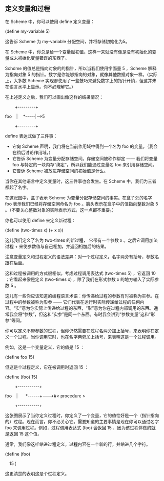 ## 定义变量和过程

在 Scheme 中，你可以使用 define 定义变量：

(define my-variable 5)

这告诉 Scheme 为 my-variable 分配空间，并将存储初始化为5。

在 Scheme 中，你总是给一个变量赋初值，这样一来就没有像是没有初始化的变量或未初始化变量错误的东西了。

Schdme 的值总是指向对象的的指针，所以当我们使用字面量 5 ，Scheme 解释为指向对象 5 的指针。数字是你能够指向的对象，就像其他数据对象一样。（实际上，大多数 Scheme 实现都使用了一些技巧来避免数字上的指针开销，但这并未在语言水平上显示。你不必理解它。）

在上述定义之后，我们可以画出像这样的结果情况：

&ensp;&ensp; &ensp;&ensp;+---------+

foo  &ensp; |&ensp;&ensp; *-----|——>5

&ensp;&ensp; &ensp;&ensp;+---------+

define 表达式做了三件事：
* 它向 Scheme 声明，我门将在当前作用域中得到一个名为 foo 的变量。（我会在稍后讨论作用域。）
* 它告诉 Scheme 为变量分配存储空间。存储空间被称作绑定 —— 我们将变量 foo 与特定的一块内存“绑定”，所以我们能通过变量名 foo 来引用存储空间。
* 它告诉 Scheme 被放进存储空间的初始值是什么。

当你在其他语言中定义变量时，这三件事也会发生。在 Scheme 中，我们为三者都起了名字。

在这张图中，盒子表示 Scheme 为变量分配存储空间的事实。在盒子旁的名字 foo 表示我们已经将存储空间命名为 foo 。箭头表示在盒子中的值指向整数对象 5 。（不要关心整数对象的实际表示方式，这一点都不重要。）

你也可以使用 define 来定义新过程：

 (define (two-times x)
   (+ x x))

这儿我们定义了名为 two-times 的新过程， 它带有一个参数 x 。之后它调用加法过程 + 来使参数值与自己相加，并返回相加后的结果。

注意变量定义和过程定义的语法差异：对一个过程定义，名字两旁有括号，参数名跟在后面。

这和过程被调用的方式很相似。考虑过程调用表达式 (two-times 5) ，它返回 10 ；它看起来像是定义 (two-times x) ，除了我们在形式参数 x 的地方输入了实际参数 5 。

这儿有一些你应该知道的编程语言术语：你传递给过程的参数有时被称为实参。在过程中的参数被称为形参 —— 它们代表在运行时实际传递给过程的任何内容。“实”意为你实际上传递给过程的东西，“形”意为你在过程内部调用的东西。通常我会将“参数”，但这和“实参”是同一个东西。有时我会讲到“参数变量”这和“形参”等同。

你可以定义不带参数的过程，但你仍然需要在过程名两旁加上括号，来表明你在定义一个过程。当你调用它时，也在名字两旁加上括号，来表明这是一个过程调用。

例如，这是一个变量定义，它的值是 15 ：

(define foo 15)

但这是个过程定义，它在被调用时返回 15 ：

(define (foo) 15)

&ensp;&ensp; &ensp;&ensp;+-----------+

   foo &ensp; | &ensp; &ensp; *------+--->#< procedure > 
   
 &ensp;&ensp; &ensp;&ensp;+-----------+

这张图展示了当你定义过程时，你定义了一个变量，它的值恰好是一个（指针指向的）过程。现在而言，你不必关心它。需要知道的主要事情是现在你可以通过名字 foo 来调用过程。例如，过程调用表达式 (foo) 会返回 15 ，因为该过程体做的就是返回 15 这个值。

通常，我们像这样缩进过程定义，过程内容在一个新的行，并缩进几个字符。

(define (foo)

   &ensp;&ensp;15 )
   
这更清楚的表明这是个过程定义。



 






